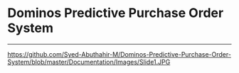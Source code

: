 # Dominos Predictive Purchase Order System
---
https://github.com/Syed-Abuthahir-M/Dominos-Predictive-Purchase-Order-System/blob/master/Documentation/Images/Slide1.JPG

